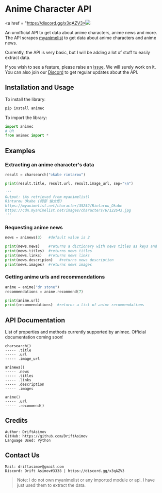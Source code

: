 # Anime Character API

<a href = "https://discord.gg/x3qAZV3><img src = "https://discord.com/api/guilds/759396489373155338/embed.png"></a>

An unofficial API to get data about anime characters, anime news and more.
The API scrapes [myanimelist](https://myanimelist.net/) to get data about anime characters and anime news.

Currently, the API is very basic, but I will be adding a lot of stuff to easily extract data.

If you wish to see a feature, please raise an [issue](https://github.com/DriftAsimov/animec). We will surely work on it.
You can also join our [Discord](https://discord.gg/x3qAZV3) to get regular updates about the API.

## Installation and Usage

To install the library:
```python
pip install animec
```

To import the library:
```python
import animec
# OR
from animec import *
```

## Examples

### Extracting an anime character's data

```python
result = charsearch("okabe rintarou")

print(result.title, result.url, result.image_url, sep="\n")

'''
Output: (As retrieved from myanimelist)
Rintarou Okabe (岡部 倫太郎)
https://myanimelist.net/character/35252/Rintarou_Okabe
https://cdn.myanimelist.net/images/characters/6/122643.jpg
'''
```

### Requesting anime news

```python
news = aninews(3)   #default value is 2

print(news.news)    #returns a dictionary with news titles as keys and values as links
print(news.titles)  #returns news titles
print(news.links)   #returns news links
print(news.descripion)   #returns news description
print(news.images)  #returns news images

```

### Getting anime urls and recommendations

```python
anime = anime("dr stone")
recommendations = anime.recommend(7)

print(anime.url)
print(recommendations)  #returns a list of anime recommendations
```

## API Documentation

List of properties and methods currently supported by animec.
Official documentation coming soon!

```
charsearch()
----- .title
----- .url
----- .image_url

aninews()
----- .news
----- .titles
----- .links
----- .description
----- .images

anime()
----- .url
----- .recommend()
```

## Credits

```
Author: DriftAsimov
GitHub: https://github.com/DriftAsimov
Language Used: Python
```

## Contact Us
```
Mail: driftasimov@gmail.com
Discord: Drift Asimov#3338 | https://discord.gg/x3qAZV3
```

> Note: I do not own myanimelist or any imported module or api. I have just used them to extract the data.
